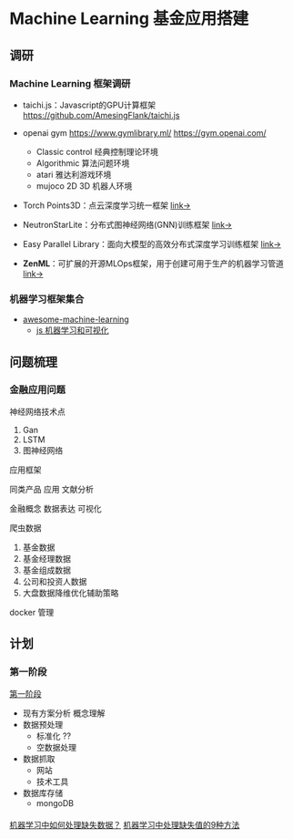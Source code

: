 # Machine Learning 基金应用搭建

## 调研
### Machine Learning 框架调研
- taichi.js：Javascript的GPU计算框架 https://github.com/AmesingFlank/taichi.js

- openai gym https://www.gymlibrary.ml/ https://gym.openai.com/  
    - Classic control 经典控制理论环境
    - Algorithmic 算法问题环境
    - atari 雅达利游戏环境
    - mujoco 2D 3D 机器人环境
- Torch Points3D：点云深度学习统一框架 [link->](https://github.com/nicolas-chaulet/torch-points3d)
- NeutronStarLite：分布式图神经网络(GNN)训练框架  [link->](https://github.com/Wangqge/NeutronStarLite)
- Easy Parallel Library：面向大模型的高效分布式深度学习训练框架 [link->](https://github.com/alibaba/EasyParallelLibrary)
- **ZenML**：可扩展的开源MLOps框架，用于创建可用于生产的机器学习管道 [link->](https://github.com/zenml-io/zenml)





### 机器学习框架集合  
- [awesome-machine-learning](https://github.com/josephmisiti/awesome-machine-learning)
    - [js 机器学习和可视化](https://github.com/josephmisiti/awesome-machine-learning#javascript-data-analysis--data-visualization)



## 问题梳理
### 金融应用问题

神经网络技术点
1. Gan
2. LSTM
3. 图神经网络

应用框架

同类产品 应用 文献分析

金融概念 数据表达 可视化


爬虫数据
1. 基金数据
2. 基金经理数据
3. 基金组成数据
4. 公司和投资人数据
5. 大盘数据降维优化辅助策略 

docker 管理


## 计划
### 第一阶段

[第一阶段](./plan.md#第一阶段)

- 现有方案分析 概念理解
- 数据预处理
    - 标准化 ??
    - 空数据处理
- 数据抓取
    - 网站
    - 技术工具
- 数据库存储  
    - mongoDB

#### 
[机器学习中如何处理缺失数据？](https://www.zhihu.com/question/26639110)
[机器学习中处理缺失值的9种方法](https://zhuanlan.zhihu.com/p/270551105)

